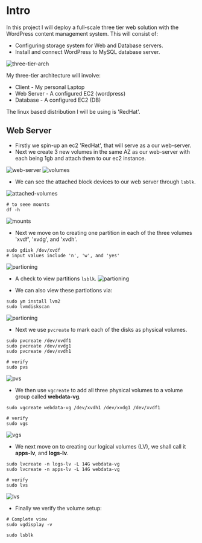 # Intro

In this project I will deploy a full-scale three tier web solution with the WordPress content management system. This will consist of: 
- Configuring storage system for Web and Database servers.
- Install and connect WordPress to MySQL database server.

![three-tier-arch](/img/three-tier-architecture.png)

My three-tier architecture will involve:
- Client - My personal Laptop
- Web Server - A configured EC2 (wordpress)
- Database - A configured EC2 (DB)

The linux based distribution I will be using is 'RedHat'.


## Web Server

- Firstly we spin-up an ec2 'RedHat', that will serve as a our web-server.
- Next we create 3 new volumes in the same AZ as our web-server with each being 1gb and attach them to our ec2 instance.

![web-server](/img//web-server.png)
![volumes](/img/server-volumes.png)

- We can see the attached block devices to our web server through `lsblk`.

![attached-volumes](/img/attached_volumes.png)


```
# to seee mounts
df -h 
```
![mounts](/img/created-block-devices.png)

- Next we move on to creating one partition in each of the three volumes 'xvdf', 'xvdg', and 'xvdh'.

```
sudo gdisk /dev/xvdf
# input values include 'n', 'w', and 'yes'
```
![partioning](/img/disk_partition.png)

- A check to view partitions `lsblk`.
![partioning](/img/partioned_volumes.png)

- We can also view these partiotions via:

```
sudo ym install lvm2
sudo lvmdiskscan
```
![partioning](/img/lvm_disk%20scan.png)



- Next we use `pvcreate` to mark each of the disks as physical volumes.

```
sudo pvcreate /dev/xvdf1
sudo pvcreate /dev/xvdg1
sudo pvcreate /dev/xvdh1

# verify
sudo pvs
```
![pvs](/img/pvs.png)

- We then use `vgcreate` to add all three physical volumes to a volume group called <strong>webdata-vg</strong>.

```
sudo vgcreate webdata-vg /dev/xvdh1 /dev/xvdg1 /dev/xvdf1

# verify
sudo vgs
```
![vgs](/img/vgs.png)

- We next move on to creating our logical volumes (LV), we shall call it <strong>apps-lv</strong>, and <strong>logs-lv</strong>.

```
sudo lvcreate -n logs-lv -L 14G webdata-vg
sudo lvcreate -n apps-lv -L 14G webdata-vg

# verify 
sudo lvs
```

![lvs](/img/lvs.png)

- Finally we verify the volume setup:

```
# Complete view
sudo vgdisplay -v 

sudo lsblk
```